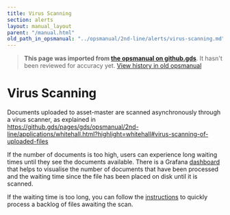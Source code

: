 ```yaml
---
title: Virus Scanning
section: alerts
layout: manual_layout
parent: "/manual.html"
old_path_in_opsmanual: "../opsmanual/2nd-line/alerts/virus-scanning.md"
---
```




> **This page was imported from [the opsmanual on github.gds](https://github.gds/gds/opsmanual)**.
It hasn't been reviewed for accuracy yet.
[View history in old opsmanual](https://github.gds/gds/opsmanual/tree/master/2nd-line/alerts/virus-scanning.md)


# Virus Scanning

Documents uploaded to asset-master are scanned asynchronously through
a virus scanner, as explained in <https://github.gds/pages/gds/opsmanual/2nd-line/applications/whitehall.html?highlight=whitehall#virus-scanning-of-uploaded-files>

If the number of documents is too high, users can experience long waiting times
until they see the documents available. There is a Grafana [dashboard](https://grafana.publishing.service.gov.uk/dashboard/file/asset_master_virus_scan_speed.json) that helps to
visualise the number of documents that have been processed and the waiting time since the file
has been placed on disk until it is scanned.

If the waiting time is too long, you can follow the [instructions](https://github.gds/pages/gds/opsmanual/2nd-line/applications/whitehall.html?highlight=whitehall#quickly-processing-a-backlog-of-files-awaiting-av-scan) to quickly process a backlog of files
awaiting the scan.

